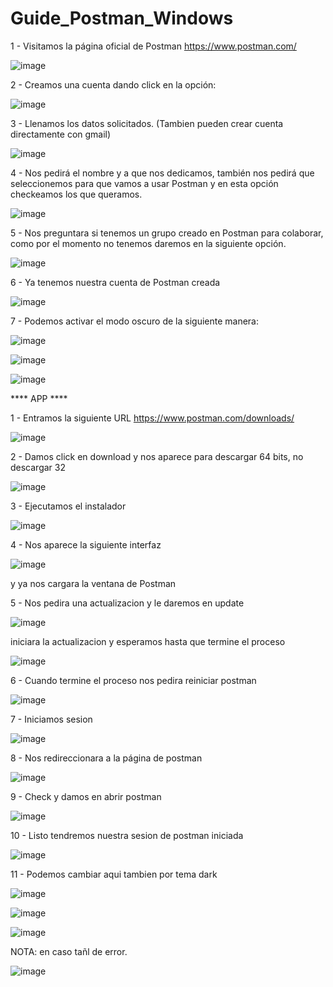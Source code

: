 # Guide_Postman_Windows

1 - Visitamos la página oficial de Postman https://www.postman.com/

![image](https://user-images.githubusercontent.com/54609399/137611383-ded8dc8f-606d-4eb7-bd16-df86bebb5d99.png)

2 - Creamos una cuenta dando click en la opción:

![image](https://user-images.githubusercontent.com/54609399/137611405-fa5e6946-671d-406c-8f5a-b36fdaac9287.png)

3 - Llenamos los datos solicitados. (Tambien pueden crear cuenta directamente con gmail)

![image](https://user-images.githubusercontent.com/54609399/137611431-af8d89e7-be02-43a1-bfc9-d216ed452eff.png)

4 - Nos pedirá el nombre y a que nos dedicamos, también nos pedirá que seleccionemos para que vamos a usar Postman y en esta opción checkeamos los que queramos.

![image](https://user-images.githubusercontent.com/54609399/137611525-6caeb64b-c957-4c84-ba4d-2f48094d4f57.png)

5 - Nos preguntara si tenemos un grupo creado en Postman para colaborar, como por el momento no tenemos daremos en la siguiente opción.

![image](https://user-images.githubusercontent.com/54609399/137611571-7d781528-757c-497b-a63c-6692ecca30ba.png)

6 - Ya tenemos nuestra cuenta de Postman creada

![image](https://user-images.githubusercontent.com/54609399/137611718-d5dc575b-e184-40c6-b39d-d58d88557f11.png)

7 - Podemos activar el modo oscuro de la siguiente manera:

![image](https://user-images.githubusercontent.com/54609399/137611778-246ffdac-52c6-4ad3-bd40-c67bf0aca0b9.png)

![image](https://user-images.githubusercontent.com/54609399/137611792-a87de2b2-17b0-4d80-bc33-4e57603f4dca.png)

![image](https://user-images.githubusercontent.com/54609399/137611800-78a0e20e-f6da-4404-a9f6-9d0afa54ce9f.png)


**** APP ****

1 - Entramos la siguiente URL https://www.postman.com/downloads/

![image](https://user-images.githubusercontent.com/54609399/137611852-ca83818c-358e-4e48-b4fd-68a6188cb94c.png)

2 - Damos click en download y nos aparece para descargar 64 bits, no descargar 32

![image](https://user-images.githubusercontent.com/54609399/137611891-dd1ad6e9-55ef-416f-83f6-6f5ed9be8d22.png)

3 - Ejecutamos el instalador

![image](https://user-images.githubusercontent.com/54609399/137612080-b534d690-fb07-41b5-b438-71a5b6a93225.png)

4 - Nos aparece la siguiente interfaz 

![image](https://user-images.githubusercontent.com/54609399/137612108-7b193944-44a5-453a-8fc3-177557512b10.png)

y ya nos cargara la ventana de Postman

5 - Nos pedira una actualizacion y le daremos en update

![image](https://user-images.githubusercontent.com/54609399/137612130-78ab3b6a-42aa-4327-a2f8-7c4b5db790c4.png)


iniciara la actualizacion y esperamos hasta que termine el proceso

![image](https://user-images.githubusercontent.com/54609399/137612140-1535b41f-e1f9-4aa0-8a7b-2225db2fb152.png)

6 - Cuando termine el proceso nos pedira reiniciar postman

![image](https://user-images.githubusercontent.com/54609399/137612186-7b37ae24-7479-4c40-8c9c-662c11144689.png)

7 - Iniciamos sesion

![image](https://user-images.githubusercontent.com/54609399/137612201-e6807b89-a19b-46a1-b7bc-949892b2ac39.png)


8 - Nos redireccionara a la página de postman

![image](https://user-images.githubusercontent.com/54609399/137632845-745b52ef-0422-4cbc-a1d0-36d972c3b5cb.png)

9 - Check y damos en abrir postman

![image](https://user-images.githubusercontent.com/54609399/137632885-4c8de6eb-92a1-4ab6-ace2-935fb6bbfc72.png)

10 - Listo tendremos nuestra sesion de postman iniciada

![image](https://user-images.githubusercontent.com/54609399/137632906-206c7b2f-9b77-49b8-9577-c4c778412a92.png)

11 - Podemos cambiar aqui tambien por tema dark

![image](https://user-images.githubusercontent.com/54609399/137632932-39039afe-69a0-46ac-b532-c0c6427879d2.png)

![image](https://user-images.githubusercontent.com/54609399/137632943-8795754a-0178-420b-bc6b-9cda908fd8a7.png)

![image](https://user-images.githubusercontent.com/54609399/137632952-6d0f5629-4fc3-4142-b063-ecad13544d59.png)

NOTA: en caso tañl de error.


![image](https://user-images.githubusercontent.com/54609399/137612261-a59d5a5f-a885-480b-9f5d-ac78d39a675c.png)




